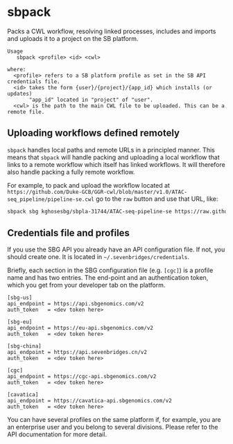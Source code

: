 # sbpack

Packs a CWL workflow, resolving linked processes, includes and imports
and uploads it to a project on the SB platform.

```
Usage
   sbpack <profile> <id> <cwl>
 
where:
  <profile> refers to a SB platform profile as set in the SB API credentials file.
  <id> takes the form {user}/{project}/{app_id} which installs (or updates) 
       "app_id" located in "project" of "user".
  <cwl> is the path to the main CWL file to be uploaded. This can be a remote file.
```
 
## Uploading workflows defined remotely

`sbpack` handles local paths and remote URLs in a principled manner. This means that
`sbpack` will handle packing and uploading a local workflow that links to a remote workflow
which itself has linked workflows. It will therefore also handle packing a fully 
remote workflow.

For example, to pack and upload the workflow located at `https://github.com/Duke-GCB/GGR-cwl/blob/master/v1.0/ATAC-seq_pipeline/pipeline-se.cwl`
go to the `raw` button and use that URL, like:

```bash
sbpack sbg kghosesbg/sbpla-31744/ATAC-seq-pipeline-se https://raw.githubusercontent.com/Duke-GCB/GGR-cwl/master/v1.0/ATAC-seq_pipeline/pipeline-se.cwl
``` 

## Credentials file and profiles

If you use the SBG API you already have an API configuration file. If
not, you should create one. It is located in 
`~/.sevenbridges/credentials`.

Briefly, each section in the SBG configuration file (e.g. `[cgc]`) is a 
profile name and has two entries. The end-point and an authentication
token, which you get from your developer tab on the platform.

```
[sbg-us]
api_endpoint = https://api.sbgenomics.com/v2
auth_token   = <dev token here>

[sbg-eu]
api_endpoint = https://eu-api.sbgenomics.com/v2
auth_token   = <dev token here>

[sbg-china]
api_endpoint = https://api.sevenbridges.cn/v2
auth_token   = <dev token here>

[cgc]
api_endpoint = https://cgc-api.sbgenomics.com/v2
auth_token   = <dev token here>

[cavatica]
api_endpoint = https://cavatica-api.sbgenomics.com/v2
auth_token   = <dev token here>
```

You can have several profiles on the same platform if, for example, you 
are an enterprise user and you belong to several divisions. Please refer
to the API documentation for more detail.
